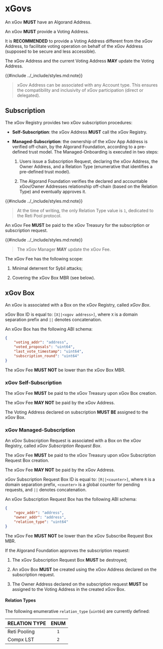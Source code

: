# xGovs

An xGov **MUST** have an Algorand Address.

An xGov **MUST** provide a Voting Address.

It is **RECOMMENDED** to provide a Voting Address different from the xGov Address,
to facilitate voting operation on behalf of the xGov Address (supposed to be secure
and less accessible).

The xGov Address and the current Voting Address **MAY** update the Voting Address.

{{#include ../_include/styles.md:note}}
> xGov Address can be associated with any Account type. This ensures the compatibility
> and inclusivity of xGov participation (direct or delegated).

## Subscription

The xGov Registry provides two xGov subscription procedures:

- **Self-Subscription**: the xGov Address **MUST** call the xGov Registry.

- **Managed-Subscription**: the ownership of the xGov App Address is verified off-chain,
by the Algorand Foundation, according to a pre-defined trust model. The Managed-Onboarding
is executed in two steps:

  1. Users issue a Subscription Request, declaring the xGov Address, the Owner Address,
  and a Relation Type (enumerative that identifies a pre-defined trust model).

  1. The Algorand Foundation verifies the declared and accountable xGov/Owner Addresses
  relationship off-chain (based on the Relation Type) and eventually approves it.

{{#include ../_include/styles.md:note}}
> At the time of writing, the only Relation Type value is `1`, dedicated to the Reti
> Pool protocol.

An xGov Fee **MUST** be paid to the xGov Treasury for the subscription or subscription
request.

{{#include ../_include/styles.md:note}}
> The xGov Manager **MAY** update the xGov Fee.

The xGov Fee has the following scope:

1. Minimal deterrent for Sybil attacks;

1. Covering the xGov Box MBR (see below).

## xGov Box

An xGov is associated with a Box on the xGov Registry, called _xGov Box_.

xGov Box ID is equal to: `[X||<xgov address>]`, where `X` is a domain separation
prefix and `||` denotes concatenation.

An xGov Box has the following ABI schema:

```json
{
    "voting_addr": "address",
    "voted_proposals": "uint64",
    "last_vote_timestamp": "uint64",
    "subscription_round": "uint64"
}
```

The xGov Fee **MUST NOT** be lower than the xGov Box MBR.

### xGov Self-Subscription

The xGov Fee **MUST** be paid to the xGov Treasury upon xGov Box creation.

The xGov Fee **MAY NOT** be paid by the xGov Address.

The Voting Address declared on subscription **MUST BE** assigned to the xGov Box.

### xGov Managed-Subscription

An xGov Subscription Request is associated with a Box on the xGov Registry, called
_xGov Subscription Request Box_.

The xGov Fee **MUST** be paid to the xGov Treasury upon xGov Subscription Request
Box creation.

The xGov Fee **MAY NOT** be paid by the xGov Address.

xGov Subscription Request Box ID is equal to: `[R||<counter>]`, where `R` is a domain
separation prefix, `<counter>` is a global counter for pending requests, and `||`
denotes concatenation.

An xGov Subscription Request Box has the following ABI schema:

```json
{
    "xgov_addr": "address",
    "owner_addr": "address",
    "relation_type": "uint64"
}
```

The xGov Fee **MUST NOT** be lower than the xGov Subscribe Request Box MBR.

If the Algorand Foundation approves the subscription request:

1. The xGov Subscription Request Box **MUST** be destroyed;

1. An xGov Box **MUST** be created using the xGov Address declared on the subscription
request.

1. The Owner Address declared on the subscription request **MUST** be assigned to
the Voting Address in the created xGov Box.

#### Relation Types

The following enumerative `relation_type` (`uint64`) are currently defined:

| RELATION TYPE | ENUM |
|:--------------|:----:|
| Reti Pooling  | `1`  |
| Compx LST     | `2`  |
